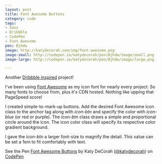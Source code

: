 ```yaml
---
layout: post
title: Font Awesome Buttons
category: code
tags: 
- Sass
- Dribbble
- CodePen
- Font Awesome
pen: Bjhdw
image: http://katydecorah.com/img/font-awesome.png
image-small: http://codepen.io/katydecorah/pen/Bjhdw/image/small.png
image-large: http://codepen.io/katydecorah/pen/Bjhdw/image/large.png

---
```


Another [Dribbble inspired](http://dribbble.com/shots/1182658-Picto-icon-detail-variations-WIP) project!

I've been using [Font Awesome](http://fortawesome.github.io/Font-Awesome/) as my icon font for nearly every project. So many fonts to choose from, plus it's CDN hosted. Nothing like upping that PageSpeed score!

I created simple-to-mark-up buttons. Add the desired Font Awesome icon class to the anchor tag along with *icon-btn* and specify the color with *icon-blue* (or red or purple). The *icon-btn* class draws a simple and proportional circle around the icon. The icon color class will specify its respective color gradient background.

I gave the *icon-btn* a larger font-size to magnify the detail. This value can be set a 1em to fit comfortably with text.

<p data-height="268" data-theme-id="97" data-slug-hash="Bjhdw" data-user="katydecorah" data-default-tab="result" class='codepen'>See the Pen <a href='http://codepen.io/katydecorah/pen/Bjhdw'>Font Awesome Buttons</a> by Katy DeCorah (<a href='http://codepen.io/katydecorah'>@katydecorah</a>) on <a href='http://codepen.io'>CodePen</a></p>